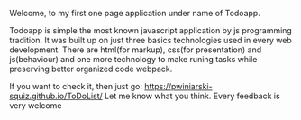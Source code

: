 Welcome, to my first one page application under name of Todoapp.

Todoapp is simple the most known javascript application by js programming tradition. It was built up on just three basics technologies used in every web development. There are html(for markup), css(for presentation) and js(behaviour) and one more technology to make runing tasks while preserving better organized code webpack.

If you want to check it, then just go: https://pwiniarski-squiz.github.io/ToDoList/
Let me know what you think. Every feedback is very welcome  

